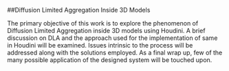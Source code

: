 ##Diffusion Limited Aggregation Inside 3D Models

The primary objective of this work is to explore the phenomenon of Diffusion Limited Aggregation inside 3D models using Houdini. A brief discussion on DLA and the approach used for the implementation of same in Houdini will be examined. Issues intrinsic to the process will
be addressed along with the solutions employed. As a final wrap up, few of the many possible application of the designed system will be touched upon.



